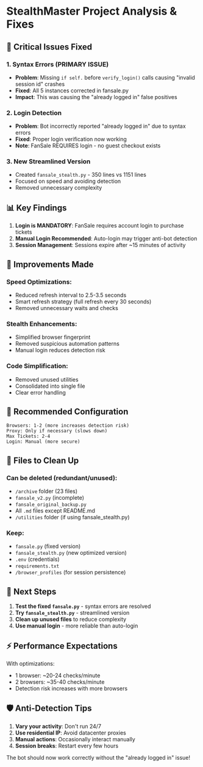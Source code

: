 # StealthMaster Project Analysis & Fixes

## 🔴 Critical Issues Fixed

### 1. **Syntax Errors** (PRIMARY ISSUE)
- **Problem**: Missing `if self.` before `verify_login()` calls causing "invalid session id" crashes
- **Fixed**: All 5 instances corrected in fansale.py
- **Impact**: This was causing the "already logged in" false positives

### 2. **Login Detection**
- **Problem**: Bot incorrectly reported "already logged in" due to syntax errors
- **Fixed**: Proper login verification now working
- **Note**: FanSale REQUIRES login - no guest checkout exists

### 3. **New Streamlined Version**
- Created `fansale_stealth.py` - 350 lines vs 1151 lines
- Focused on speed and avoiding detection
- Removed unnecessary complexity

## 📊 Key Findings

1. **Login is MANDATORY**: FanSale requires account login to purchase tickets
2. **Manual Login Recommended**: Auto-login may trigger anti-bot detection
3. **Session Management**: Sessions expire after ~15 minutes of activity

## 🚀 Improvements Made

### Speed Optimizations:
- Reduced refresh interval to 2.5-3.5 seconds
- Smart refresh strategy (full refresh every 30 seconds)
- Removed unnecessary waits and checks

### Stealth Enhancements:
- Simplified browser fingerprint
- Removed suspicious automation patterns
- Manual login reduces detection risk

### Code Simplification:
- Removed unused utilities
- Consolidated into single file
- Clear error handling

## 🎯 Recommended Configuration

```
Browsers: 1-2 (more increases detection risk)
Proxy: Only if necessary (slows down)
Max Tickets: 2-4
Login: Manual (more secure)
```

## 📁 Files to Clean Up

### Can be deleted (redundant/unused):
- `/archive` folder (23 files)
- `fansale_v2.py` (incomplete)
- `fansale_original_backup.py`
- All `.md` files except README.md
- `/utilities` folder (if using fansale_stealth.py)

### Keep:
- `fansale.py` (fixed version)
- `fansale_stealth.py` (new optimized version)
- `.env` (credentials)
- `requirements.txt`
- `/browser_profiles` (for session persistence)

## 🔧 Next Steps

1. **Test the fixed `fansale.py`** - syntax errors are resolved
2. **Try `fansale_stealth.py`** - streamlined version
3. **Clean up unused files** to reduce complexity
4. **Use manual login** - more reliable than auto-login

## ⚡ Performance Expectations

With optimizations:
- 1 browser: ~20-24 checks/minute
- 2 browsers: ~35-40 checks/minute
- Detection risk increases with more browsers

## 🛡️ Anti-Detection Tips

1. **Vary your activity**: Don't run 24/7
2. **Use residential IP**: Avoid datacenter proxies
3. **Manual actions**: Occasionally interact manually
4. **Session breaks**: Restart every few hours

The bot should now work correctly without the "already logged in" issue!

